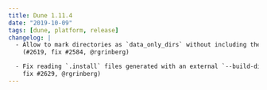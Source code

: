 ```yaml
---
title: Dune 1.11.4
date: "2019-10-09"
tags: [dune, platform, release]
changelog: |
  - Allow to mark directories as `data_only_dirs` without including them as `dirs`
    (#2619, fix #2584, @rgrinberg)

  - Fix reading `.install` files generated with an external `--build-dir`. (#2638,
    fix #2629, @rgrinberg)
---
```

